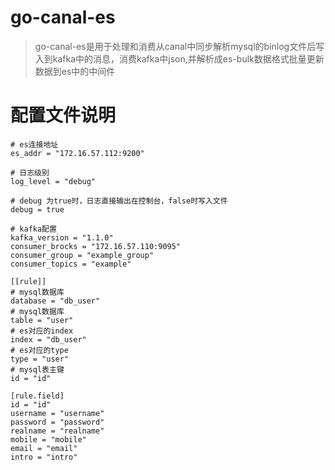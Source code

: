 # go-canal-es
> go-canal-es是用于处理和消费从canal中同步解析mysql的binlog文件后写入到kafka中的消息，消费kafka中json,并解析成es-bulk数据格式批量更新数据到es中的中间件


# 配置文件说明

```$xslt
# es连接地址
es_addr = "172.16.57.112:9200"

# 日志级别
log_level = "debug"

# debug 为true时，日志直接输出在控制台，false时写入文件
debug = true

# kafka配置
kafka_version = "1.1.0"
consumer_brocks = "172.16.57.110:9095"
consumer_group = "example_group"
consumer_topics = "example"

[[rule]]
# mysql数据库
database = "db_user"
# mysql数据库
table = "user"
# es对应的index
index = "db_user"
# es对应的type
type = "user"
# mysql表主键
id = "id"

[rule.field]
id = "id"
username = "username"
password = "password"
realname = "realname"
mobile = "mobile"
email = "email"
intro = "intro"
```